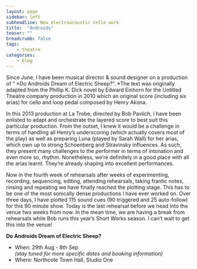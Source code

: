 ```yaml
---
layout: page
sidebar: left
subheadline: New electroacoustic cello work
title:  "Androids"
teaser: ""
breadcrumb: false
tags:
    - theatre
categories:
    - blog
---
```



Since June, I have been musical director & sound designer on a
production of “ *Do Androids Dream of Electric Sheep?”. *The text was
originally adapted from the Phillip K. Dick novel by Edward Einhorn for
the Untitled Theatre company production in 2010 which an original score
(including six arias) for cello and loop pedal composed by Henry Akona. 

In this 2013 production at La Trobe, directed by Bob Pavlich, I have
been enlisted to adapt and orchestrate the layered score to best suit
this particular production. From the outset, I knew it would be a
challenge in terms of handling all Henry’s underscoring (which actually
covers most of the play) as well as preparing Luna (played by Sarah
Wall) for her arias, which own up to strong Schoenberg and Stravinsky
influences. As such, they present many challenges to the performer in
terms of intonation and even more so, rhythm. Nonetheless, we’re
definitely in a good place with all the arias learnt. They’re already
shaping into excellent performances.

Now in the fourth week of rehearsals after weeks of experimenting,
recording, sequencing, editing, attending rehearsals, taking frantic
notes, rinsing and repeating we have finally reached the plotting
stage. This has to be one of the most sonically dense productions I have
ever worked on. Over three days, I have plotted 115 sound cues (90
triggered and 25 auto-follow) for this 90 minute show. Today is the last
rehearsal before we head into the venue two weeks from now. In the mean
time, we are having a break from rehearsals while Bob runs this year’s
Short Works season. I can’t wait to get this into the venue!

**Do Androids Dream of Electric Sheep?**

-   When: 29th Aug - 8th Sep \
    *(stay tuned for more specific dates and booking information)*
-   Where: Northcote Town Hall, Studio One

